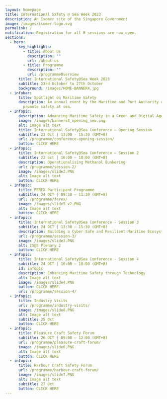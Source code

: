 ```yaml
---
layout: homepage
title: International Safety @ Sea Week 2023
description: An Isomer site of the Singapore Government
image: /images/isomer-logo.svg
permalink: /
notification: Registration for all 8 sessions are now open.
sections:
  - hero:
      key_highlights:
        - title: About Us
          description: ""
          url: /about-us
        - title: Programme
          description: ""
          url: /programmeOverview
      title: International Safety@Sea Week 2023
      subtitle: 23rd October to 27th October
      background: /images/HOME-BANNER4.jpg
  - infobar:
      title: Spotlight on Maritime Safety
      description: An annual event by the Maritime and Port Authority of Singapore to
        promote safety at sea.
  - infopic:
      description: Advancing Maritime Safety in a Green and Digital Age
      image: /images/banners4_opening_new.png
      alt: Image alt text
      title: International Safety@Sea Conference – Opening Session
      subtitle: 23 Oct | 13:00 - 15:30 (GMT+8)
      url: /programme/conference-opening-session/
      button: CLICK HERE
  - infopic:
      title: International Safety@Sea Conference – Session 2
      subtitle: 23 oct | 16:00 – 18:00 (GMT+8)
      description: Operationalising Methanol Bunkering
      url: /programme/session-2/
      image: /images/slide2.PNG
      alt: Image alt text
      button: CLICK HERE
  - infopic:
      title: FEREX Participant Programme
      subtitle: 24 OCT | 09:30 – 11:30 (GMT+8)
      url: /programme/ferex/
      image: /images/slide5_v2.PNG
      alt: Image alt text
      button: CLICK HERE
  - infopic:
      title: International Safety@Sea Conference - Session 3
      subtitle: 24 OCT | 13:30 – 15:30 (GMT+8)
      description: Building a Cyber Safe and Resilient Maritime Ecosystem
      url: /programme/session-3/
      image: /images/slide3.PNG
      alt: IS@S Plenary 2
      button: CLICK HERE
  - infopic:
      title: International Safety@Sea Conference - Session 4
      subtitle: 24 OCT | 16:00 – 18:00 (GMT+8)
      id: infopic
      description: Enhancing Maritime Safety through Technology
      alt: Image alt text
      image: /images/slide4.PNG
      button: CLICK HERE
      url: /programme/session-4/
  - infopic:
      title: Industry Visits
      url: /programme/industry-visits/
      image: /images/slide8.PNG
      alt: Image alt text
      subtitle: 25 Oct
      button: CLICK HERE
  - infopic:
      title: Pleasure Craft Safety Forum
      subtitle: 26 OCT | 09:00 – 12:00 (GMT+8)
      url: /programme/pleasure-craft-forum/
      image: /images/slide6.PNG
      alt: Image alt text
      button: CLICK HERE
  - infopic:
      title: Harbour Craft Safety Forum
      url: /programme/harbour-craft-forum/
      image: /images/slide7.PNG
      alt: Image alt text
      subtitle: 27 Oct
      button: CLICK HERE
---
```

